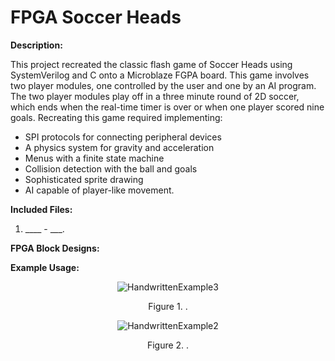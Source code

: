 # FPGA Soccer Heads

**Description:**

This project recreated the classic flash game of Soccer Heads using SystemVerilog and C onto a Microblaze FGPA board. This game involves two player modules, one controlled by the user and one by an AI program. 
The two player modules play off in a three minute round of 2D soccer, which ends when the real-time timer is over or when one player scored nine goals. Recreating this game required implementing: 

* SPI protocols for connecting peripheral devices
* A physics system for gravity and acceleration
* Menus with a finite state machine
* Collision detection with the ball and goals
* Sophisticated sprite drawing
* AI capable of player-like movement.

**Included Files:**

1. ____ - ___.

**FPGA Block Designs:**

**Example Usage:**

<p align="center">
  <img src="https://github.com/PaulJablonski/Resume-Projects/assets/148725115/f74d8f76-8084-464a-b1f7-944f7c988b39" alt="HandwrittenExample3">
</p>

<p align="center">  
  Figure 1. .
</p>

<p align="center">
  <img src="https://github.com/PaulJablonski/Resume-Projects/assets/148725115/d5aba49c-e7a1-4cc4-a2e5-1af51f7db88a" alt="HandwrittenExample2">
</p>

<p align="center">
  Figure 2. .
</p>

